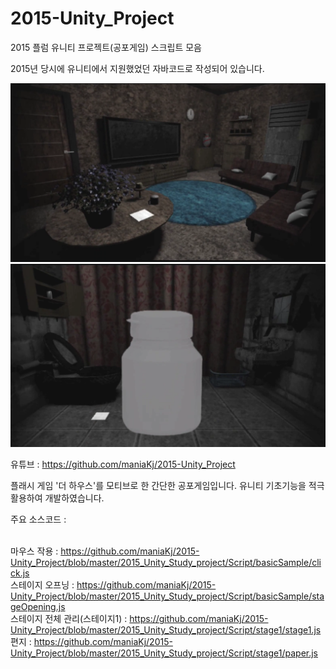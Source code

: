 # 2015-Unity_Project
2015 플럼 유니티 프로젝트(공포게임) 스크립트 모음

2015년 당시에 유니티에서 지원했었던 자바코드로 작성되어 있습니다.<br>

![alt text](https://github.com/maniaKj/2015-Unity_Project/blob/master/unity_Project_1.png)
![alt text](https://github.com/maniaKj/2015-Unity_Project/blob/master/unity_Project_2.png)

유튜브 : https://github.com/maniaKj/2015-Unity_Project<br>

플래시 게임 '더 하우스'를 모티브로 한 간단한 공포게임입니다. 유니티 기초기능을 적극 활용하여 개발하였습니다.<br>

주요 소스코드 :<br><br>

마우스 작용 : https://github.com/maniaKj/2015-Unity_Project/blob/master/2015_Unity_Study_project/Script/basicSample/click.js<br>
스테이지 오프닝 : https://github.com/maniaKj/2015-Unity_Project/blob/master/2015_Unity_Study_project/Script/basicSample/stageOpening.js<br>
스테이지 전체 관리(스테이지1) : https://github.com/maniaKj/2015-Unity_Project/blob/master/2015_Unity_Study_project/Script/stage1/stage1.js<br>
편지 : https://github.com/maniaKj/2015-Unity_Project/blob/master/2015_Unity_Study_project/Script/stage1/paper.js
